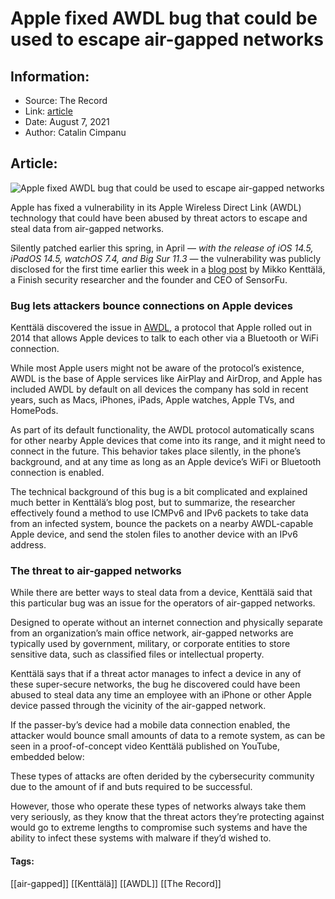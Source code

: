 # Apple fixed AWDL bug that could be used to escape air-gapped networks
### 

## Information:
+ Source: The Record
+ Link: [article](https://therecord.media/apple-fixed-awdl-bug-that-could-be-used-to-escape-air-gapped-networks/)
+ Date: August 7, 2021
+ Author: Catalin Cimpanu


## Article:
![Apple fixed AWDL bug that could be used to escape air-gapped networks](https://therecord.media/wp-content/uploads/2021/08/AWDL-bug.png)

Apple has fixed a vulnerability in its Apple Wireless Direct Link (AWDL) technology that could have been abused by threat actors to escape and steal data from air-gapped networks.


Silently patched earlier this spring, in April — *with the release of iOS 14.5, iPadOS 14.5, watchOS 7.4, and Big Sur 11.3* — the vulnerability was publicly disclosed for the first time earlier this week in a [blog post](https://medium.com/sensorfu/escaping-from-a-truly-air-gapped-network-via-apple-awdl-6cf6f9ea3499) by Mikko Kenttälä, a Finish security researcher and the founder and CEO of SensorFu.


### Bug lets attackers bounce connections on Apple devices


Kenttälä discovered the issue in [AWDL](https://owlink.org/wiki/), a protocol that Apple rolled out in 2014 that allows Apple devices to talk to each other via a Bluetooth or WiFi connection.


While most Apple users might not be aware of the protocol’s existence, AWDL is the base of Apple services like AirPlay and AirDrop, and Apple has included AWDL by default on all devices the company has sold in recent years, such as Macs, iPhones, iPads, Apple watches, Apple TVs, and HomePods.


As part of its default functionality, the AWDL protocol automatically scans for other nearby Apple devices that come into its range, and it might need to connect in the future. This behavior takes place silently, in the phone’s background, and at any time as long as an Apple device’s WiFi or Bluetooth connection is enabled.


The technical background of this bug is a bit complicated and explained much better in Kenttälä’s blog post, but to summarize, the researcher effectively found a method to use ICMPv6 and IPv6 packets to take data from an infected system, bounce the packets on a nearby AWDL-capable Apple device, and send the stolen files to another device with an IPv6 address.


### The threat to air-gapped networks


While there are better ways to steal data from a device, Kenttälä said that this particular bug was an issue for the operators of air-gapped networks.


Designed to operate without an internet connection and physically separate from an organization’s main office network, air-gapped networks are typically used by government, military, or corporate entities to store sensitive data, such as classified files or intellectual property.


Kenttälä says that if a threat actor manages to infect a device in any of these super-secure networks, the bug he discovered could have been abused to steal data any time an employee with an iPhone or other Apple device passed through the vicinity of the air-gapped network.


If the passer-by’s device had a mobile data connection enabled, the attacker would bounce small amounts of data to a remote system, as can be seen in a proof-of-concept video Kenttälä published on YouTube, embedded below:





These types of attacks are often derided by the cybersecurity community due to the amount of if and buts required to be successful.


However, those who operate these types of networks always take them very seriously, as they know that the threat actors they’re protecting against would go to extreme lengths to compromise such systems and have the ability to infect these systems with malware if they’d wished to.





#### Tags:
[[air-gapped]] [[Kenttälä]] [[AWDL]] [[The Record]]
